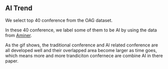 ## AI Trend

We select top 40 conference from the OAG dataset. 

In these 40 conference, we label some of them to be AI by using the data from [Aminer](https://www.aminer.cn/ranks/conf?category=All&category_en=All&category_type=ccf).

As the gif shows, the traditional conference and AI related conference are all developed well and their overlapped area become larger as time goes, which means more and more trandiciton confernece are combine AI in there paper.

